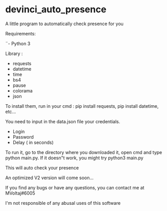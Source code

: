 # devinci_auto_presence
A little program to automatically check presence for you

Requirements:

¨- Python 3

Library :
- requests
- datetime
- time
- bs4
- pause
- colorama
- json

To install them, run in your cmd : pip install requests, pip install datetime, etc...

You need to input in the data.json file your credentials.
- Login
- Password
- Delay ( in seconds)

To run it, go to the directory where you downloaded it, open cmd and type python main.py.
If it doesn"t work, you might try python3 main.py

This will auto check your presence

An optimized V2 version will come soon...


If you find any bugs or have any questions, you can contact me at MVoltaj#6005

I'm not responsible of any abusal uses of this software
